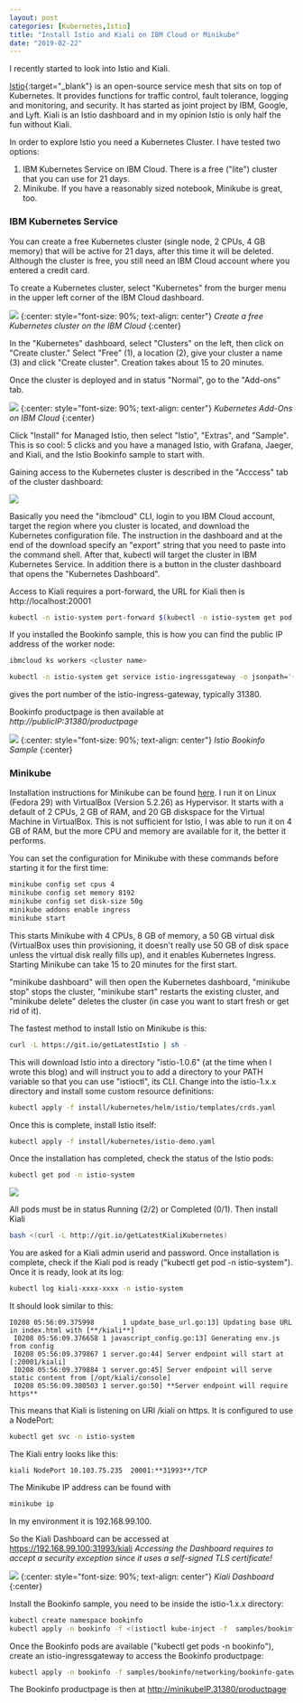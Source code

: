 ```yaml
---
layout: post
categories: [Kubernetes,Istio]
title: "Install Istio and Kiali on IBM Cloud or Minikube"
date: "2019-02-22"
---
```


I recently started to look into Istio and Kiali.

[Istio](https://istio.io){:target="_blank"} is an open-source service mesh that sits on top of Kubernetes. It provides functions for traffic control, fault tolerance, logging and monitoring, and security. It has started as joint project by IBM, Google, and Lyft. Kiali is an Istio dashboard and in my opinion Istio is only half the fun without Kiali.

In order to explore Istio you need a Kubernetes Cluster. I have tested two options:

1. IBM Kubernetes Service on IBM Cloud. There is a free ("lite") cluster that you can use for 21 days.
2. Minikube. If you have a reasonably sized notebook, Minikube is great, too.

### IBM Kubernetes Service

You can create a free Kubernetes cluster (single node, 2 CPUs, 4 GB memory) that will be active for 21 days, after this time it will be deleted. Although the cluster is free, you still need an IBM Cloud account where you entered a credit card.

To create a Kubernetes cluster, select "Kubernetes" from the burger menu in the upper left corner of the IBM Cloud dashboard.

![](/images/2019/02/selection_355.png)
{:center: style="font-size: 90%; text-align: center"}
_Create a free Kubernetes cluster on the IBM Cloud_
{:center}

In the "Kubernetes" dashboard, select "Clusters" on the left, then click on "Create cluster." Select "Free" (1), a location (2), give your cluster a name (3) and click "Create cluster". Creation takes about 15 to 20 minutes.

Once the cluster is deployed and in status "Normal", go to the "Add-ons" tab.

![](/images/2019/02/selection_358.png)
{:center: style="font-size: 90%; text-align: center"}
_Kubernetes Add-Ons on IBM Cloud_
{:center}

Click "Install" for Managed Istio, then select "Istio", "Extras", and "Sample". This is so cool: 5 clicks and you have a managed Istio, with Grafana, Jaeger, and Kiali, and the Istio Bookinfo sample to start with.

Gaining access to the Kubernetes cluster is described in the "Acccess" tab of the cluster dashboard:

![](/images/2019/02/selection_359.png)

Basically you need the "ibmcloud" CLI, login to you IBM Cloud account, target the region where you cluster is located, and download the Kubernetes configuration file. The instruction in the dashboard and at the end of the download specify an "export" string that you need to paste into the command shell. After that, kubectl will target the cluster in IBM Kubernetes Service. In addition there is a button in the cluster dashboard that opens the "Kubernetes Dashboard".

Access to Kiali requires a port-forward, the URL for Kiali then is http://localhost:20001

```sh
kubectl -n istio-system port-forward $(kubectl -n istio-system get pod -l app=kiali -o jstadata.name}') 20001:20001
```

If you installed the Bookinfo sample, this is how you can find the public IP address of the worker node:

```sh
ibmcloud ks workers <cluster name> 
```

```sh
kubectl -n istio-system get service istio-ingressgateway -o jsonpath='{.spec.ports[?(@.name=="http2")].nodePort}' 
```

gives the port number of the istio-ingress-gateway, typically 31380.

Bookinfo productpage is then available at _http://publicIP:31380/productpage_

![](/images/2019/02/selection_360.png)
{:center: style="font-size: 90%; text-align: center"}
_Istio Bookinfo Sample_
{:center}


### Minikube

Installation instructions for Minikube can be found [here](https://kubernetes.io/docs/setup/minikube/). I run it on Linux (Fedora 29) with VirtualBox (Version 5.2.26) as Hypervisor. It starts with a default of 2 CPUs, 2 GB of RAM, and 20 GB diskspace for the Virtual Machine in VirtualBox. This is not sufficient for Istio, I was able to run it on 4 GB of RAM, but the more CPU and memory are available for it, the better it performs.

You can set the configuration for Minikube with these commands before starting it for the first time:

```sh
minikube config set cpus 4
minikube config set memory 8192
minikube config set disk-size 50g
minikube addons enable ingress 
minikube start
```

This starts Minikube with 4 CPUs, 8 GB of memory, a 50 GB virtual disk (VirtualBox uses thin provisioning, it doesn't really use 50 GB of disk space unless the virtual disk really fills up), and it enables Kubernetes Ingress. Starting Minikube can take 15 to 20 minutes for the first start.

"minikube dashboard" will then open the Kubernetes dashboard, "minikube stop" stops the cluster, "minikube start" restarts the existing cluster, and "minikube delete" deletes the cluster (in case you want to start fresh or get rid of it).

The fastest method to install Istio on Minikube is this:

```sh
curl -L https://git.io/getLatestIstio | sh -
```

This will download Istio into a directory "istio-1.0.6" (at the time when I wrote this blog) and will instruct you to add a directory to your PATH variable so that you can use "istioctl", its CLI. Change into the istio-1.x.x directory and install some custom resource definitions:

```sh
kubectl apply -f install/kubernetes/helm/istio/templates/crds.yaml
```

Once this is complete, install Istio itself:

```sh
kubectl apply -f install/kubernetes/istio-demo.yaml
```

Once the installation has completed, check the status of the Istio pods:

```sh
kubectl get pod -n istio-system  
```

![](/images/2019/02/selection_361.png)

All pods must be in status Running (2/2) or Completed (0/1). Then install Kiali

```sh
bash <(curl -L http://git.io/getLatestKialiKubernetes)  
```

You are asked for a Kiali admin userid and password. Once installation is complete, check if the Kiali pod is ready ("kubectl get pod -n istio-system"). Once it is ready, look at its log:

```sh
kubectl log kiali-xxxx-xxxx -n istio-system
```

It should look similar to this:

```
I0208 05:56:09.375998       1 update_base_url.go:13] Updating base URL in index.html with [**/kiali**]  
 I0208 05:56:09.376658 1 javascript_config.go:13] Generating env.js from config  
 I0208 05:56:09.379867 1 server.go:44] Server endpoint will start at [:20001/kiali]  
 I0208 05:56:09.379884 1 server.go:45] Server endpoint will serve static content from [/opt/kiali/console]  
 I0208 05:56:09.380503 1 server.go:50] **Server endpoint will require https**
```

This means that Kiali is listening on URI /kiali on https. It is configured to use a NodePort:

```sh
kubectl get svc -n istio-system
```

The Kiali entry looks like this:

```
kiali NodePort 10.103.75.235  20001:**31993**/TCP
```

The Minikube IP address can be found with

```sh
minikube ip
```

In my environment it is 192.168.99.100.

So the Kiali Dashboard can be accessed at https://192.168.99.100:31993/kiali _Accessing the Dashboard requires to accept a security exception since it uses a self-signed TLS certificate!_  

![](/images/2019/02/selection_362.png)
{:center: style="font-size: 90%; text-align: center"}
_Kiali Dashboard_
{:center}

Install the Bookinfo sample, you need to be inside the istio-1.x.x directory:

```sh
kubectl create namespace bookinfo
kubectl apply -n bookinfo -f <(istioctl kube-inject -f  samples/bookinfo/platform/kube/bookinfo.yaml)
```

Once the Bookinfo pods are available ("kubectl get pods -n bookinfo"), create an istio-ingressgateway to access the Bookinfo productpage:

```sh
kubectl apply -n bookinfo -f samples/bookinfo/networking/bookinfo-gateway.yaml
```

The Bookinfo productpage is then at http://minikubeIP.31380/productpage
